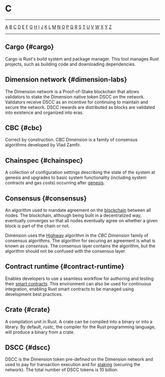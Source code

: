 # C

---

[A](A.md) [B](B.md) [C](C.md) [D](D.md) [E](E.md) [F](F.md) [G](G.md) [H](H.md) [I](I.md) [J](J.md) [K](K.md) [L](L.md) [M](M.md) [N](N.md) [O](O.md) [P](P.md) [Q](Q.md) [R](R.md) [S](S.md) [T](T.md) [U](U.md) [V](V.md) [W](W.md) [X](X.md) [Y](Y.md) [Z](Z.md)

---

## Cargo {#cargo}

Cargo is Rust's build system and package manager. This tool manages Rust projects, such as building code and downloading dependencies.

## Dimension network {#dimension-labs}

The Dimension network is a Proof-of-Stake blockchain that allows validators to stake the Dimension native token DSCC on the network. Validators receive DSCC as an incentive for continuing to maintain and secure the network. DSCC rewards are distributed as blocks are validated into existence and organized into eras.

## CBC {#cbc}

Correct by construction. CBC Dimension is a family of consensus algorithms developed by Vlad Zamfir.

## Chainspec {#chainspec}

A collection of configuration settings describing the state of the system at genesis and upgrades to basic system functionality (including system contracts and gas costs) occurring after [genesis](G.md#genesis).

## Consensus {#consensus}

An algorithm used to mandate agreement on the [blockchain](B.md#blockchain) between all nodes. The blockchain, although being built in a decentralized way, eventually converges so that all nodes eventually agree on whether a given block is part of the chain or not.

Dimension uses the [Highway](https://docs.dimensionlabs.io/en/latest/theory/highway.md) algorithm in the _CBC Dimension_ family of consensus algorithms. The algorithm for securing an agreement is what is known as _consensus_. The consensus layer contains the algorithm, but the algorithm should not be confused with the consensus layer.

## Contract runtime {#contract-runtime}

Enables developers to use a seamless workflow for authoring and testing their [smart contracts](S.md#smart-contract). This environment can also be used for continuous integration, enabling Rust smart contracts to be managed using development best practices.

## Crate {#crate}

A compilation unit in Rust. A crate can be compiled into a binary or into a library. By default, _rustc_, the compiler for the Rust programming language, will produce a binary from a crate.

## DSCC {#dscc}

DSCC is the Dimension token pre-defined on the Dimension network and used to pay for transaction execution and for [staking](S.md#staking) (securing the network). The total number of DSCC tokens is 10 billion.
